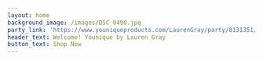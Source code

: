 ```yaml
---
layout: home
background_image: /images/DSC_0490.jpg
party_link: 'https://www.youniqueproducts.com/LaurenGray/party/8131351/view?vh=1'
header_text: Welcome! Younique by Lauren Gray
button_text: Shop Now
---
```

